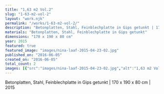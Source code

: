 ```yaml
---
title: "1,63 m2 Vol.2"
slug: "1-63-m2-vol-2"
layout: "work.njk"
permalink: "/works/1-63-m2-vol-2/"
description: "Betonplatten, Stahl, Feinblechplatte in Gips getunkt | 170 x 190 x 80 cm | 2015"
materials: "Betonplatten, Stahl, Feinblechplatte in Gips getunkt"
dimensions: "170 x 190 x 80 cm"
year: 2015
featured: true
featured_image: "images/nina-laaf-2015-04-23-02.jpg"
published_on: "2016-06-05"
created_on: "2016-06-05"
total_count: 2
images: [{"src":"images/nina-laaf-2015-04-23-02.jpg","alt":"1,63 m2 Vol.2","caption":null,"order":1},{"src":"images/nina-laaf-2015-04-23-01.jpg","alt":"1,63 m2 Vol.2","caption":null,"order":2}]
---
```


Betonplatten, Stahl, Feinblechplatte in Gips getunkt | 170 x 190 x 80 cm | 2015